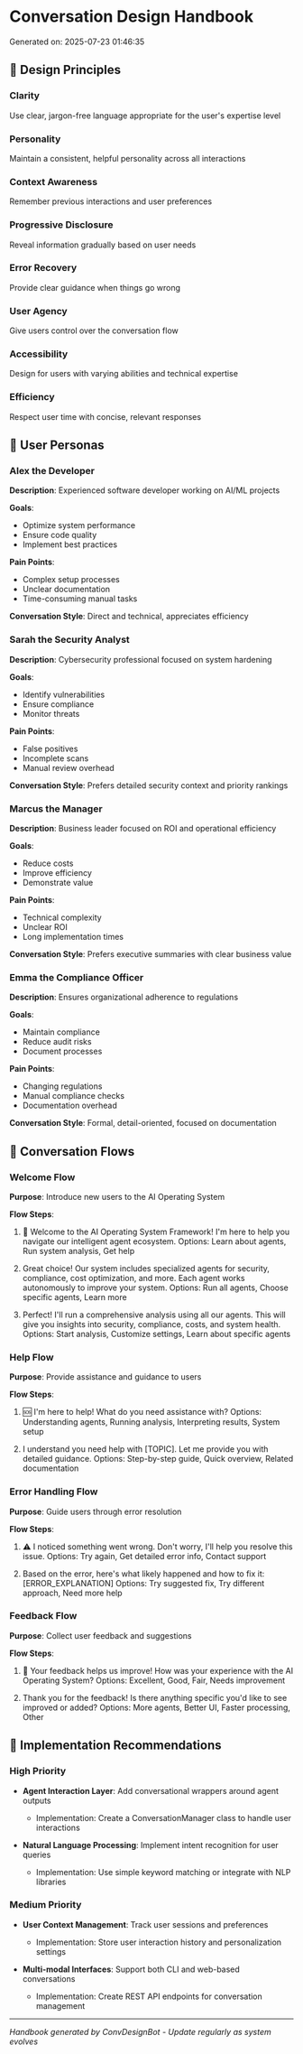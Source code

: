 # Conversation Design Handbook

Generated on: 2025-07-23 01:46:35

## 🎯 Design Principles

### Clarity
Use clear, jargon-free language appropriate for the user's expertise level

### Personality
Maintain a consistent, helpful personality across all interactions

### Context Awareness
Remember previous interactions and user preferences

### Progressive Disclosure
Reveal information gradually based on user needs

### Error Recovery
Provide clear guidance when things go wrong

### User Agency
Give users control over the conversation flow

### Accessibility
Design for users with varying abilities and technical expertise

### Efficiency
Respect user time with concise, relevant responses

## 👥 User Personas

### Alex the Developer
**Description**: Experienced software developer working on AI/ML projects

**Goals**:
- Optimize system performance
- Ensure code quality
- Implement best practices

**Pain Points**:
- Complex setup processes
- Unclear documentation
- Time-consuming manual tasks

**Conversation Style**: Direct and technical, appreciates efficiency

### Sarah the Security Analyst
**Description**: Cybersecurity professional focused on system hardening

**Goals**:
- Identify vulnerabilities
- Ensure compliance
- Monitor threats

**Pain Points**:
- False positives
- Incomplete scans
- Manual review overhead

**Conversation Style**: Prefers detailed security context and priority rankings

### Marcus the Manager
**Description**: Business leader focused on ROI and operational efficiency

**Goals**:
- Reduce costs
- Improve efficiency
- Demonstrate value

**Pain Points**:
- Technical complexity
- Unclear ROI
- Long implementation times

**Conversation Style**: Prefers executive summaries with clear business value

### Emma the Compliance Officer
**Description**: Ensures organizational adherence to regulations

**Goals**:
- Maintain compliance
- Reduce audit risks
- Document processes

**Pain Points**:
- Changing regulations
- Manual compliance checks
- Documentation overhead

**Conversation Style**: Formal, detail-oriented, focused on documentation

## 💬 Conversation Flows

### Welcome Flow
**Purpose**: Introduce new users to the AI Operating System

**Flow Steps**:
1. 🚀 Welcome to the AI Operating System Framework! I'm here to help you navigate our intelligent agent ecosystem.
   Options: Learn about agents, Run system analysis, Get help

2. Great choice! Our system includes specialized agents for security, compliance, cost optimization, and more. Each agent works autonomously to improve your system.
   Options: Run all agents, Choose specific agents, Learn more

3. Perfect! I'll run a comprehensive analysis using all our agents. This will give you insights into security, compliance, costs, and system health.
   Options: Start analysis, Customize settings, Learn about specific agents

### Help Flow
**Purpose**: Provide assistance and guidance to users

**Flow Steps**:
1. 🆘 I'm here to help! What do you need assistance with?
   Options: Understanding agents, Running analysis, Interpreting results, System setup

2. I understand you need help with [TOPIC]. Let me provide you with detailed guidance.
   Options: Step-by-step guide, Quick overview, Related documentation

### Error Handling Flow
**Purpose**: Guide users through error resolution

**Flow Steps**:
1. ⚠️ I noticed something went wrong. Don't worry, I'll help you resolve this issue.
   Options: Try again, Get detailed error info, Contact support

2. Based on the error, here's what likely happened and how to fix it: [ERROR_EXPLANATION]
   Options: Try suggested fix, Try different approach, Need more help

### Feedback Flow
**Purpose**: Collect user feedback and suggestions

**Flow Steps**:
1. 📝 Your feedback helps us improve! How was your experience with the AI Operating System?
   Options: Excellent, Good, Fair, Needs improvement

2. Thank you for the feedback! Is there anything specific you'd like to see improved or added?
   Options: More agents, Better UI, Faster processing, Other

## 🚀 Implementation Recommendations

### High Priority
- **Agent Interaction Layer**: Add conversational wrappers around agent outputs
  - Implementation: Create a ConversationManager class to handle user interactions

- **Natural Language Processing**: Implement intent recognition for user queries
  - Implementation: Use simple keyword matching or integrate with NLP libraries

### Medium Priority
- **User Context Management**: Track user sessions and preferences
  - Implementation: Store user interaction history and personalization settings

- **Multi-modal Interfaces**: Support both CLI and web-based conversations
  - Implementation: Create REST API endpoints for conversation management

---
*Handbook generated by ConvDesignBot - Update regularly as system evolves*

